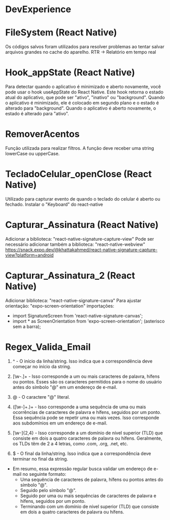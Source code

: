 # DevExperience

# FileSystem (React Native)

Os códigos salvos foram utilizados para resolver problemas ao tentar salvar arquivos grandes no cache do aparelho.
RTR -> Relatório em tempo real

# Hook_appState (React Native)

Para detectar quando o aplicativo é minimizado e aberto novamente, você pode usar o hook useAppState do React Native.
Este hook retorna o estado atual do aplicativo, que pode ser "ativo", "inativo" ou "background". Quando o aplicativo é minimizado, ele é colocado em segundo plano e o estado é alterado para "background". Quando o aplicativo é aberto novamente, o estado é alterado para "ativo".

# RemoverAcentos

Função utilizada para realizar filtros. A função deve receber uma string lowerCase ou upperCase.

# TecladoCelular_openClose (React Native)

Utilizado para capturar evento de quando o teclado do celular é aberto ou fechado.
Instalar o "Keyboard" do react-native

# Capturar_Assinatura (React Native)

Adicionar a biblioteca: "react-native-signature-capture-view"
Pode ser necessário adicionar também a biblioteca: "react-native-webview"
https://snack.expo.dev/@khattakahmed/react-native-signature-capture-view?platform=android

# Capturar_Assinatura_2 (React Native)

Adicionar biblioteca: "react-native-signature-canva"
Para ajustar orientação: "expo-screen-orientation"
importações:

- import SignatureScreen from 'react-native-signature-canvas';
- import \* as ScreenOrientation from 'expo-screen-orientation'; (asterisco sem a barra);

# Regex_Valida_Email

1.  ^ - O início da linha/string. Isso indica que a correspondência deve começar no início da string.

2.  [\w-\.]+ - Isso corresponde a um ou mais caracteres de palavra, hífens ou pontos. Esses são os caracteres permitidos para o nome do usuário antes do símbolo "@" em um endereço de e-mail.

3.  @ - O caractere "@" literal.

4.  ([\w-]+\.)+ - Isso corresponde a uma sequência de uma ou mais ocorrências de caracteres de palavra e hífens, seguidos por um ponto. Essa sequência pode se repetir uma ou mais vezes. Isso corresponde aos subdomínios em um endereço de e-mail.

5.  [\w-]{2,4} - Isso corresponde a um domínio de nível superior (TLD) que consiste em dois a quatro caracteres de palavra ou hífens. Geralmente, os TLDs têm de 2 a 4 letras, como .com, .org, .net, etc.

6.  $ - O final da linha/string. Isso indica que a correspondência deve terminar no final da string.

- Em resumo, essa expressão regular busca validar um endereço de e-mail no seguinte formato:
  - Uma sequência de caracteres de palavra, hífens ou pontos antes do símbolo "@".
  - Seguido pelo símbolo "@".
  - Seguido por uma ou mais sequências de caracteres de palavra e hífens, seguidos por um ponto.
  - Terminando com um domínio de nível superior (TLD) que consiste em dois a quatro caracteres de palavra ou hífens.
